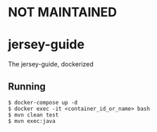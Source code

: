 # NOT MAINTAINED

# jersey-guide

The jersey-guide, dockerized

## Running

```
$ docker-compose up -d
$ docker exec -it <container_id_or_name> bash
$ mvn clean test
$ mvn exec:java
```
